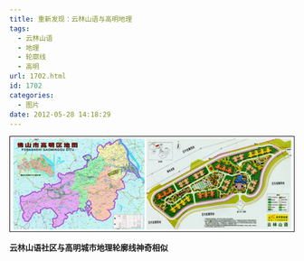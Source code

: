 ```yaml
---
title: 重新发现：云林山语与高明地理
tags:
  - 云林山语
  - 地理
  - 轮廓线
  - 高明
url: 1702.html
id: 1702
categories:
  - 图片
date: 2012-05-28 14:18:29
---
```


[![](/images/uploads/2012/05/云林山语与高明-20120528.jpg "云林山语与高明 20120528")](/images/uploads/2012/05/云林山语与高明-20120528.jpg)

**云林山语社区与高明城市地理轮廓线神奇相似**